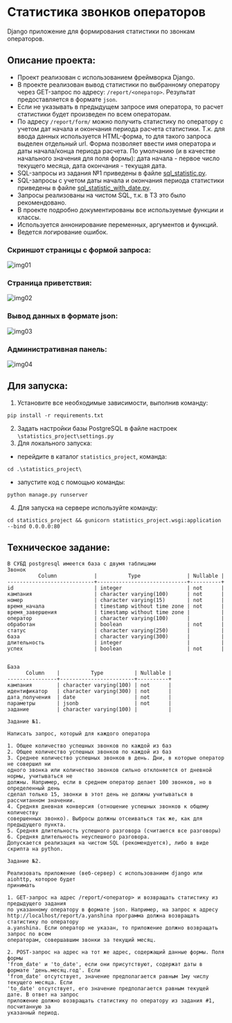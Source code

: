 # Статистика звонков операторов

Django приложение для формирования статистики по звонкам операторов.

## Описание проекта:

- Проект реализован с использованием фреймворка Django.    
- В проекте реализован вывод статистики по выбранному оператору через GET-запрос по адресу:
`/report/<оператор>`. Результат предоставляется в формате `json`.  
- Если не указывать в предыдущем запросе имя оператора, то расчет статистики будет произведен по всем операторам.  
- По адресу `/report/form/` можно получить статистику по оператору с учетом дат начала и окончания периода расчета статистики.
Т.к. для ввода данных используется HTML-форма, то для такого запроса выделен отдельный url. 
Форма позволяет ввести имя оператора и даты начала/конца периода расчета. По умолчанию (и в качестве начального 
значения для поля формы): дата начала - первое число текущего месяца, дата окончания - текущая дата.  
- SQL-запросы из задания №1 приведены в файле [sql_statistic.py](https://github.com/Topotun77/operator_statistics/blob/master/statistics_project/oper_stat/sql_query/sql_statistic.py).  
- SQL-запросы с учетом даты начала и окончания периода статистики приведены в файле [sql_statistic_with_date.py](https://github.com/Topotun77/operator_statistics/blob/master/statistics_project/oper_stat/sql_query/sql_statistic_with_date.py).  
- Запросы реализованы на чистом SQL, т.к. в ТЗ это было рекомендовано.  
- В проекте подробно документированы все используемые функции и классы.  
- Используется аннонирование переменных, аргументов и функций.
- Ведется логирование ошибок.  

### Скриншот страницы с формой запроса:
![img01](https://github.com/Topotun77/operator_statistics/blob/master/ScreenShots/001.JPG?raw=true)
### Страница приветствия:
![img02](https://github.com/Topotun77/operator_statistics/blob/master/ScreenShots/002.JPG?raw=true)
### Вывод данных в формате json:
![img03](https://github.com/Topotun77/operator_statistics/blob/master/ScreenShots/003.JPG?raw=true)
### Административная панель:
![img04](https://github.com/Topotun77/operator_statistics/blob/master/ScreenShots/004.JPG?raw=true)

## Для запуска:
1. Установите все необходимые зависимости, выполнив команду:  
```
pip install -r requirements.txt
```
2. Задать настройки базы PostgreSQL в файле настроек `\statistics_project\settings.py`
3. Для локального запуска:  
- перейдите в каталог `statistics_project`, команда:  
```
cd .\statistics_project\
```  
- запустите код с помощью команды:  
```
python manage.py runserver
```  
4. Для запуска на сервере используйте команду:  
```
cd statistics_project && gunicorn statistics_project.wsgi:application  --bind 0.0.0.0:80
```


## Техническое задание:
```
В СУБД postgresql имеется база с двумя таблицами
Звонок
          Column            |          Type               | Nullable |
----------------------------+-----------------------------+----------+
id                          | integer                     | not      |
кампания                    | character varying(100)      | not      |
номер                       | character varying(15)       | not      |
время_начала                | timestamp without time zone | not      |
время_завершения            | timestamp without time zone |          |
оператор                    | character varying(100)      |          |
обработан                   | boolean                     | not      |
статус                      | character varying(250)      |          |
база                        | character varying(300)      |          |
длительность                | integer                     |          |
успех                       | boolean                     | not      |


База
      Column    |          Type          | Nullable |
----------------+------------------------+----------+
кампания        | character varying(100) | not      |
идентификатор   | character varying(300) | not      |
дата_получения  | date                   | not      |
параметры       | jsonb                  | not      |
задание         | character varying(100) |          |

Задание №1.

Написать запрос, который для каждого оператора

1. Общее количество успешных звонков по каждой из баз
2. Общее количество успешных звонков по каждой из баз
3. Среднее количество успешных звонков в день. Дни, в которые оператор не совершил ни
одного звонка или количество звонков сильно отклоняется от дневной нормы, учитываться не
должны. Например, если в среднем оператор делает 100 звонков, но в определенный день
сделал только 15, звонки в этот день не должны учитываться в рассчитанном значении.
4. Средняя дневная конверсия (отношение успешных звонков к общему количеству
совершенных звонко). Выбросы должны отсеиваться так же, как для предыдущего пункта.
5. Средняя длительность успешного разговора (считаются все разговоры)
6. Средняя длительность неуспешного разговора.
Допускается реализация на чистом SQL (рекомендуется), либо в виде скрипта на python.

Задание №2.

Реализовать приложение (веб-сервер) с использованием django или aiohttp, которое будет
принимать

1. GET-запрос на адрес /report/<оператор> и возвращать статистику из предыдущего задания
по указанному оператору в формате json. Например, на запрос к адресу
http://localhost/report/a.yanshina программа должна возвращать статистику по оператору
a.yanshina. Если оператор не указан, то приложение должно возвращать запрос по всем
операторам, совершавшим звонки за текущий месяц.

2. POST-запрос на адрес на тот же адрес, содержащий данные формы. Поля формы
'from_date' и 'to_date', если они присутствуют, содержат даты в формате 'день.месяц.год'. Если
'from_date' отсутствует, значение предполагается равным 1му числу текущего месяца. Если
'to_date' отсутствует, его значение предполагается равным текущей дате. В ответ на запрос
приложение должно возвращать статистику по оператору из задания #1, посчитанную за
указанный период.
```